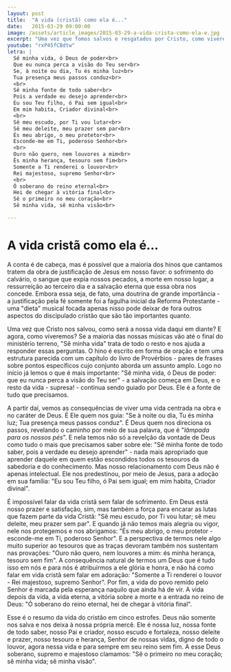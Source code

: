 ```yaml
---
layout: post
title:  "A vida (cristã) como ela é..."
date:   2015-03-29 09:00:00
image: /assets/article_images/2015-03-29-a-vida-crista-como-ela-e.jpg
excerpt: "Uma vez que fomos salvos e resgatados por Cristo, como viveremos? \"Sê minha vida\" nos fala sobre a vida após a redenção."
youtube: "rxP45fCBdtw"
letra: |
  Sê minha vida, ó Deus de poder<br>
  Que eu nunca perca a visão do Teu ser<br>
  Se, à noite ou dia, Tu és minha luz<br>
  Tua presença meus passos conduz<br>
  <br>
  Sê minha fonte de todo saber<br>
  Pois a verdade eu desejo aprender<br>
  Eu sou Teu filho, ó Pai sem igual<br>
  Em mim habita, Criador divinal<br>
  <br>
  Sê meu escudo, por Ti vou lutar<br>
  Sê meu deleite, meu prazer sem par<br>
  És meu abrigo, o meu protetor<br>
  Esconde-me em Ti, poderoso Senhor<br>
  <br>
  Ouro não quero, nem louvores a mim<br>
  És minha herança, tesouro sem fim<br>
  Somente a Ti renderei o louvor<br>
  Rei majestoso, supremo Senhor<br>
  <br>
  Ó soberano do reino eternal<br>
  Hei de chegar à vitória final<br>
  Sê o primeiro no meu coração<br>
  Sê minha vida, sê minha visão<br>

---
```


# A vida cristã como ela é...

A conta é de cabeça, mas é possível que a maioria dos hinos que cantamos tratem da obra de justificação de Jesus em nosso favor: o sofrimento do calvário, o sangue que expia nossos pecados, a morte em nosso lugar, a ressurreição ao terceiro dia e a salvação eterna que essa obra nos concede. Embora essa seja, de fato, uma doutrina de grande importância - a justificação pela fé somente foi a fagulha inicial da Reforma Protestante - uma "dieta" musical focada apenas nisso pode deixar de fora outros aspectos do discipulado cristão que são tão importantes quanto. 

Uma vez que Cristo nos salvou, como será a nossa vida daqui em diante? E agora, como viveremos? Se a maioria das nossas músicas vão até o final do ministério terreno, "Sê minha vida" trata de todo o resto e nos ajuda a responder essas perguntas. O hino é escrito em forma de oração e tem uma estrutura parecida com um capítulo do livro de Provérbios - pares de frases sobre pontos específicos cujo conjunto aborda um assunto amplo. Logo no início já lemos o que é mais importante: "Sê minha vida, ó Deus de poder: que eu nunca perca a visão do Teu ser" - a salvação começa em Deus, e o resto da vida - supresa! - continua sendo guiado por Deus. Ele é a fonte de tudo que precisamos.

A partir daí, vemos as consequências de viver uma vida centrada na obra e no caráter de Deus. É Ele quem nos guia: "Se à noite ou dia, Tu és minha luz; Tua presença meus passos conduz". É Deus quem nos direciona os passos, revelando o caminho por meio de sua palavra, que é "*lâmpada para os nossos pés*". E nela temos não só a revelção da vontade de Deus como tudo o mais que precisamos saber sobre ele: "Sê minha fonte de todo saber, pois a verdade eu desejo aprender" - nada mais apropriado que aprender daquele em quem estão escondidos todos os tesouros da sabedoria e do conhecimento. Mas nosso relacionamento com Deus não é apenas intelectual. Ele nos predestinou, por meio de Jesus, para a adoção em sua família: "Eu sou Teu filho, ó Pai sem igual; em mim habita, Criador divinal".

É impossível falar da vida cristã sem falar de sofrimento. Em Deus está nosso prazer e satisfação, sim, mas também a força para encarar as lutas que fazem parte da vida Cristã: "Sê meu escudo, por Ti vou lutar; sê meu deleite, meu prazer sem par". E quando já não temos mais alegria ou vigor, nele nos protegemos e nos abrigamos: "És meu abrigo, o meu protetor - esconde-me em Ti, poderoso Senhor". E a perspectiva de termos nele algo muito superior ao tesouros que as traças devoram também nos sustentam nas provações: "Ouro não quero, nem louvores a mim: és minha herança, tesouro sem fim". A consequência natural de termos um Deus que é tudo isso em nós e para nós é atribuírmos a ele glória e honra, e não há como falar em vida cristã sem falar em adoração: "Somente a Ti renderei o louvor - Rei majestoso, supremo Senhor". Por fim, a vida do povo remido pelo Senhor é marcada pela esperança naquilo que ainda há de vir. A vida depois da vida, a vida eterna, a vitória sobre a morte e a entrada no reino de Deus: "Ó soberano do reino eternal, hei de chegar à vitória final".

Esse é o resumo da vida do cristão em cinco estrofes. Deus não somente nos salva e nos deixa à nossa própria mercê. Ele é nossa luz, nossa fonte de todo saber, nosso Pai e criador, nosso escudo e fortaleza, nosso deleite e prazer, nosso tesouro e herança, Senhor de nossas vidas, digno de todo o louvor, agora nessa vida e para sempre em seu reino sem fim. A esse Deus soberano, supremo e majestoso clamamos: "Sê o primeiro no meu coração; sê minha vida; sê minha visão".
